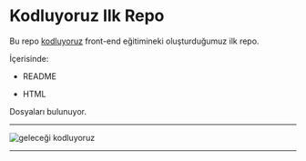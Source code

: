 # Kodluyoruz Ilk Repo

Bu repo [kodluyoruz](https://kodluyoruz.org) front-end eğitimineki oluşturduğumuz ilk repo.

İçerisinde:

* README

* HTML

Dosyaları bulunuyor.

***

![geleceği kodluyoruz](https://www.google.com/url?sa=i&url=https%3A%2F%2Ffonzip.com%2Fkodluyoruz%2Fkampanya%2F-genclerin-yazilim-hareketine-sen-de-katil---2&psig=AOvVaw1JQHWzFDCpotVsA4qrnC2_&ust=1681856305146000&source=images&cd=vfe&ved=0CBEQjRxqFwoTCICG7Iz5sf4CFQAAAAAdAAAAABAS) 
*** 
